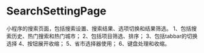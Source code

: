 # SearchSettingPage
小程序的搜索页面，包括搜索设置、搜索结果、选项切换和结果筛选。
1、包括搜索历史、热门搜索和热门城市；
2、包括项目筛选、排序；
3、包括tabbar的切换选择
4、按钮展开收缩；
5、省市选择器使用；
6、键盘处理和收缩。
